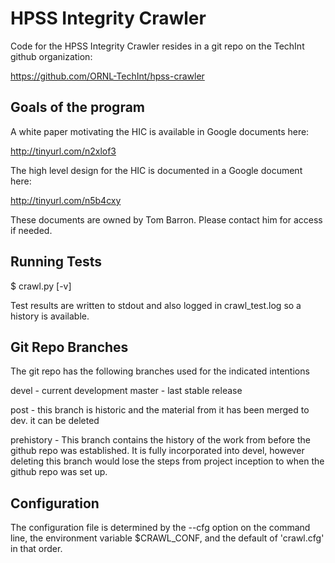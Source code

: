 
# HPSS Integrity Crawler

Code for the HPSS Integrity Crawler resides in a git repo on the TechInt github
organization:

   https://github.com/ORNL-TechInt/hpss-crawler

## Goals of the program

A white paper motivating the HIC is available in Google documents here:

   http://tinyurl.com/n2xlof3

The high level design for the HIC is documented in a Google document here:

   http://tinyurl.com/n5b4cxy

These documents are owned by Tom Barron. Please contact him for access if
needed.

## Running Tests

   $ crawl.py [-v]

Test results are written to stdout and also logged in crawl_test.log so a
history is available.


## Git Repo Branches

The git repo has the following branches used for the indicated intentions

   devel - current development
   master - last stable release

   post - this branch is historic and the material from it has been merged to
          dev. it can be deleted

   prehistory - This branch contains the history of the work from before the
                github repo was established. It is fully incorporated into
                devel, however deleting this branch would lose the steps from
                project inception to when the github repo was set up.


## Configuration

The configuration file is determined by the --cfg option on the command line,
the environment variable $CRAWL_CONF, and the default of 'crawl.cfg' in that
order.



